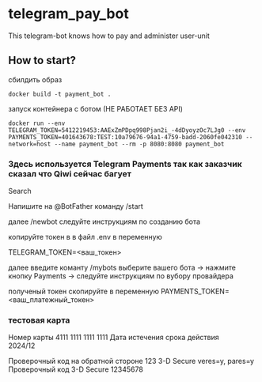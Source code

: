 # telegram_pay_bot
This telegram-bot knows how to pay and administer user-unit

## How to start?

сбилдить образ

```
docker build -t payment_bot .
```

запуск контейнера с ботом (НЕ РАБОТАЕТ БЕЗ API)

```
docker run --env TELEGRAM_TOKEN=5412219453:AAExZmPDpq998Pjan2i_-4dDyoyzOc7LJg0 --env PAYMENTS_TOKEN=401643678:TEST:10a79676-94a1-4759-badd-2060fe042310 --network=host --name payment_bot --rm -p 8080:8080 payment_bot
```
### Здесь используется Telegram Payments так как заказчик сказал что Qiwi сейчас багует

Search 

Напишите на @BotFather команду /start 

далее /newbot следуйте инструкциям по созданию бота

копируйте токен в в файл .env в переменную

TELEGRAM_TOKEN=<ваш_токен>

далее
введите команту /mybots
выберите вашего бота -> нажмите кнопку Payments -> следуйте инструкциям по вубору провайдера

полученый токен скопируйте в переменную
PAYMENTS_TOKEN=<ваш_платежный_токен>

### тестовая карта

Номер карты	4111 1111 1111 1111
Дата истечения срока действия	
2024/12

Проверочный код на обратной стороне	123
3-D Secure	veres=y, pares=y
Проверочный код 3-D Secure	12345678